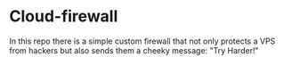 # Cloud-firewall
In this repo there is a simple custom firewall that not only protects a VPS from hackers but also sends them a cheeky message: "Try Harder!"
